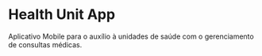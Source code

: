 # Health Unit App
Aplicativo Mobile para o auxílio à unidades de saúde com o gerenciamento de consultas médicas. 
